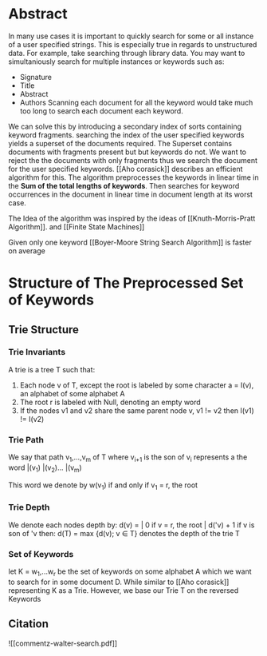 # Abstract
In many use cases it is important to quickly search for some or all instance of a user specified strings. This is especially true in regards to unstructured data. For example, take searching through library data. You may want to simultaniously search for multiple instances or keywords such as:
- Signature
- Title
- Abstract
- Authors
Scanning each document for all the keyword would take much too long to search each document each keyword. 

We can solve this by introducing a secondary index of sorts containing keyword fragments. searching the index of the user specified
keywords yields a superset of the documents required. The Superset contains documents with fragments present but but keywords do not. We want to reject the the documents with only fragments thus we search the document for the user specified keywords. [[Aho corasick]] describes an efficient algorithm for this. The algorithm preprocesses the keywords in linear time in the **Sum of the total lengths of keywords**. Then searches for keyword occurrences in the document in linear time in document length at its worst case.

The Idea of the algorithm was inspired by the ideas of [[Knuth-Morris-Pratt Algorithm]]. and [[Finite State Machines]]

Given only one keyword [[Boyer-Moore String Search Algorithm]] is faster on average

# Structure of The Preprocessed Set of Keywords

## Trie Structure
### Trie Invariants
A trie is a tree T such that:
1. Each node v of T, except the root is labeled by some character a = I(v), an alphabet of some alphabet A
2. The root r is labeled with Null, denoting an empty word
3. If the nodes v1 and v2 share the same parent node v, v1 != v2 then I(v1) != I(v2)

### Trie Path
We say that path v<sub>1</sub>,...,v<sub>m</sub> of T where v<sub>i+1</sub> is the son of v<sub>i</sub> represents a the word |(v<sub>1</sub>) |(v<sub>2</sub>)... |(v<sub>m</sub>)

This word we denote by w(v<sub>1</sub>) if and only if v<sub>1</sub> = r, the root

### Trie Depth

We denote each nodes depth by:
d(v) = | 0                 if v = r, the root
	  |  d('v) + 1     if v is son of 'v
then:
d(T) = max {d(v); v $\in$  T}
denotes the depth of the trie T

### Set of Keywords
let K = w<sub>1</sub>,...w<sub>r</sub> be the set of keywords on some alphabet A which we want to search for in some document D.
While similar to [[Aho corasick]] representing K as a Trie. However, we base our Trie T on the reversed Keywords


## Citation

![[commentz-walter-search.pdf]]